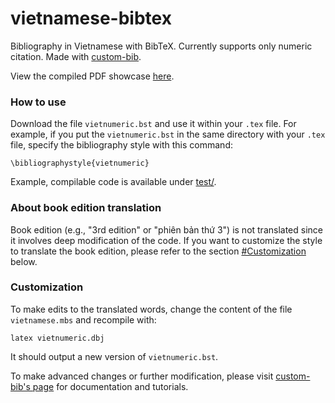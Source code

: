 # vietnamese-bibtex
Bibliography in Vietnamese with BibTeX. Currently supports only numeric citation. Made with [custom-bib](https://www.ctan.org/pkg/custom-bib).

View the compiled PDF showcase [here](https://github.com/wonrax/vietnamese-bibtex/blob/main/test/test.pdf).

### How to use
Download the file `vietnumeric.bst` and use it within your `.tex` file.
For example, if you put the `vietnumeric.bst` in the same directory with your `.tex` file, specify the bibliography style with this command:
```
\bibliographystyle{vietnumeric}
```
Example, compilable code is available under [test/](https://github.com/wonrax/vietnamese-bibtex/tree/main/test).
### About book edition translation
Book edition (e.g., "3rd edition" or "phiên bản thứ 3") is not translated since it involves deep modification of the code. If you want to customize the style to translate the book edition, please refer to the section [#Customization](#customization) below.
### Customization
To make edits to the translated words, change the content of the file `vietnamese.mbs` and recompile with:
```
latex vietnumeric.dbj
```
It should output a new version of `vietnumeric.bst`.

To make advanced changes or further modification, please visit [custom-bib's page](https://www.ctan.org/pkg/custom-bib) for documentation and tutorials.
